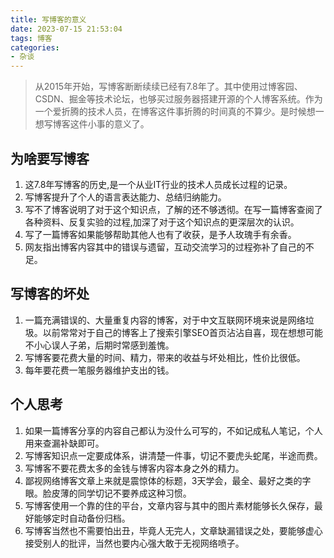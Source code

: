 ```yaml
---
title: 写博客的意义
date: 2023-07-15 21:53:04
tags: 博客
categories: 
- 杂谈
---
```

> 从2015年开始，写博客断断续续已经有7.8年了。其中使用过博客园、CSDN、掘金等技术论坛，也够买过服务器搭建开源的个人博客系统。作为一个爱折腾的技术人员，在博客这件事折腾的时间真的不算少。是时候想一想写博客这件小事的意义了。
## 为啥要写博客
1. 这7.8年写博客的历史,是一个从业IT行业的技术人员成长过程的记录。
2. 写博客提升了个人的语言表达能力、总结归纳能力。
3. 写不了博客说明了对于这个知识点，了解的还不够透彻。在写一篇博客查阅了各种资料、反复实验的过程,加深了对于这个知识点的更深层次的认识。
4. 写了一篇博客如果能够帮助其他人也有了收获，是予人玫瑰手有余香。
5. 网友指出博客内容其中的错误与遗留，互动交流学习的过程弥补了自己的不足。
## 写博客的坏处
1. 一篇充满错误的、大量重复内容的博客，对于中文互联网环境来说是网络垃圾。以前常常对于自己的博客上了搜索引擎SEO首页沾沾自喜，现在想想可能不小心误人子弟，后期时常感到羞愧。
2. 写博客要花费大量的时间、精力，带来的收益与坏处相比，性价比很低。
3. 每年要花费一笔服务器维护支出的钱。
## 个人思考
1. 如果一篇博客分享的内容自己都认为没什么可写的，不如记成私人笔记，个人用来查漏补缺即可。
2. 写博客知识点一定要成体系，讲清楚一件事，切记不要虎头蛇尾，半途而费。
3. 写博客不要花费太多的金钱与博客内容本身之外的精力。
4. 鄙视网络博客文章上来就是震惊体的标题，3天学会，最全、最好之类的字眼。脸皮薄的同学切记不要养成这种习惯。
5. 写博客使用一个靠的住的平台，文章内容与其中的图片素材能够长久保存，最好能够定时自动备份归档。
6. 写博客当然也不需要怕出丑，毕竟人无完人，文章缺漏错误之处，要能够虚心接受别人的批评，当然也要内心强大敢于无视网络喷子。